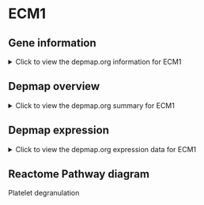 <h1>ECM1</h1>

<h2>Gene information</h2>
<details>
  <summary>Click to view the depmap.org information for ECM1</summary>
  <iframe src="https://depmap.org/portal/gene/ECM1?tab=about" style="border:none;width:100%;height:800px"></iframe>
</details>

<h2>Depmap overview</h2>
<details>
  <summary>Click to view the depmap.org summary for ECM1</summary>
  <iframe src="https://depmap.org/portal/gene/ECM1?tab=overview" style="border:none;width:100%;height:800px"></iframe>
</details>

<h2>Depmap expression</h2>
<details>
  <summary>Click to view the depmap.org expression data for ECM1</summary>
  <iframe src="https://depmap.org/portal/gene/ECM1?tab=characterization" style="border:none;width:100%;height:800px"></iframe>
</details>



<h2>Reactome Pathway diagram</h2>
Platelet degranulation 
<div id="diagramHolder"></div>

<script>
    //Creating the Reactome Diagram widget
    //Take into account a proxy needs to be set up in your server side pointing to www.reactome.org
    function onReactomeDiagramReady(){  //This function is automatically called when the widget code is ready to be used
        var diagram = Reactome.Diagram.create({
            "placeHolder" : "diagramHolder",
            "width" : 900,
            "height" : 500
        });

        //Initialising it to the "Hemostasis" pathway
        diagram.loadDiagram("R-HSA-114608");

        //Adding different listeners

        diagram.onDiagramLoaded(function (loaded) {
            console.info("Loaded ", loaded);
            diagram.flagItems("BAD");
	    diagram.flagItems("Q92934");
            if (loaded == "R-HSA-114608") diagram.selectItem("R-HSA-114608");
        });

     }
</script>



